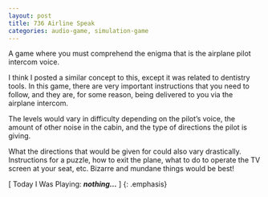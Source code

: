 ```yaml
---
layout: post
title: 736 Airline Speak
categories: audio-game, simulation-game
---
```

A game where you must comprehend the enigma that is the airplane pilot intercom voice.

I think I posted a similar concept to this, except it was related to dentistry tools.  In this game, there are very important instructions that you need to follow, and they are, for some reason, being delivered to you via the airplane intercom.

The levels would vary in difficulty depending on the pilot’s voice, the amount of other noise in the cabin, and the type of directions the pilot is giving.  

What the directions that would be given for could also vary drastically.  Instructions for a puzzle, how to exit the plane, what to do to operate the TV screen at your seat, etc.  Bizarre and mundane things would be best! 

[ Today I Was Playing: ***nothing...*** ]
{: .emphasis}